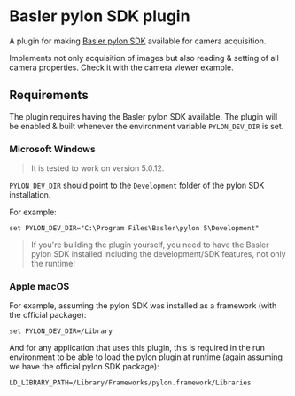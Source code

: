 # Basler pylon SDK plugin

A plugin for making [Basler pylon SDK](https://www.baslerweb.com) available for camera acquisition.

Implements not only acquisition of images but also reading & setting of all camera properties. Check
it with the camera viewer example.

## Requirements

The plugin requires having the Basler pylon SDK available. The plugin will be enabled & built whenever the environment variable `PYLON_DEV_DIR` is set.

### Microsoft Windows

> It is tested to work on version 5.0.12.

`PYLON_DEV_DIR` should point to the `Development` folder of the pylon SDK installation.

For example:

```
set PYLON_DEV_DIR="C:\Program Files\Basler\pylon 5\Development"
```

> If you're building the plugin yourself, you need to have the Basler pylon SDK installed including
the development/SDK features, not only the runtime!

### Apple macOS

For example, assuming the pylon SDK was installed as a framework (with the official package):

```
set PYLON_DEV_DIR=/Library
```

And for any application that uses this plugin, this is required in the run environment to be able to load the pylon plugin at runtime (again assuming we have the official pylon SDK package):

```
LD_LIBRARY_PATH=/Library/Frameworks/pylon.framework/Libraries
```
